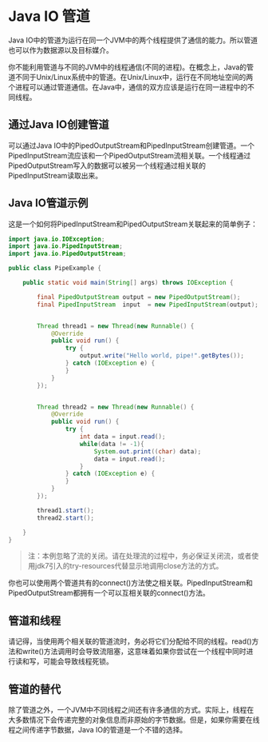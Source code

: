 # Java IO 管道

Java IO中的管道为运行在同一个JVM中的两个线程提供了通信的能力。所以管道也可以作为数据源以及目标媒介。

你不能利用管道与不同的JVM中的线程通信(不同的进程)。在概念上，Java的管道不同于Unix/Linux系统中的管道。在Unix/Linux中，运行在不同地址空间的两个进程可以通过管道通信。在Java中，通信的双方应该是运行在同一进程中的不同线程。

## 通过Java IO创建管道

可以通过Java IO中的PipedOutputStream和PipedInputStream创建管道。一个PipedInputStream流应该和一个PipedOutputStream流相关联。一个线程通过PipedOutputStream写入的数据可以被另一个线程通过相关联的PipedInputStream读取出来。

## Java IO管道示例

这是一个如何将PipedInputStream和PipedOutputStream关联起来的简单例子：

```java
import java.io.IOException;
import java.io.PipedInputStream;
import java.io.PipedOutputStream;

public class PipeExample {

    public static void main(String[] args) throws IOException {

        final PipedOutputStream output = new PipedOutputStream();
        final PipedInputStream  input  = new PipedInputStream(output);


        Thread thread1 = new Thread(new Runnable() {
            @Override
            public void run() {
                try {
                    output.write("Hello world, pipe!".getBytes());
                } catch (IOException e) {
                }
            }
        });


        Thread thread2 = new Thread(new Runnable() {
            @Override
            public void run() {
                try {
                    int data = input.read();
                    while(data != -1){
                        System.out.print((char) data);
                        data = input.read();
                    }
                } catch (IOException e) {
                }
            }
        });

        thread1.start();
        thread2.start();

    }
}
```

>注：本例忽略了流的关闭。请在处理流的过程中，务必保证关闭流，或者使用jdk7引入的try-resources代替显示地调用close方法的方式。

你也可以使用两个管道共有的connect()方法使之相关联。PipedInputStream和PipedOutputStream都拥有一个可以互相关联的connect()方法。

## 管道和线程

请记得，当使用两个相关联的管道流时，务必将它们分配给不同的线程。read()方法和write()方法调用时会导致流阻塞，这意味着如果你尝试在一个线程中同时进行读和写，可能会导致线程死锁。

## 管道的替代

除了管道之外，一个JVM中不同线程之间还有许多通信的方式。实际上，线程在大多数情况下会传递完整的对象信息而非原始的字节数据。但是，如果你需要在线程之间传递字节数据，Java IO的管道是一个不错的选择。
